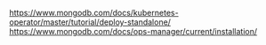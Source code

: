 https://www.mongodb.com/docs/kubernetes-operator/master/tutorial/deploy-standalone/
https://www.mongodb.com/docs/ops-manager/current/installation/
